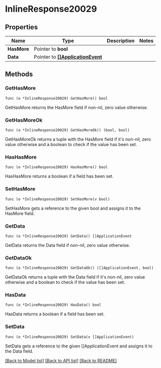 # InlineResponse20029

## Properties

Name | Type | Description | Notes
------------ | ------------- | ------------- | -------------
**HasMore** | Pointer to **bool** |  | 
**Data** | Pointer to [**[]ApplicationEvent**](ApplicationEvent.md) |  | 

## Methods

### GetHasMore

`func (o *InlineResponse20029) GetHasMore() bool`

GetHasMore returns the HasMore field if non-nil, zero value otherwise.

### GetHasMoreOk

`func (o *InlineResponse20029) GetHasMoreOk() (bool, bool)`

GetHasMoreOk returns a tuple with the HasMore field if it's non-nil, zero value otherwise
and a boolean to check if the value has been set.

### HasHasMore

`func (o *InlineResponse20029) HasHasMore() bool`

HasHasMore returns a boolean if a field has been set.

### SetHasMore

`func (o *InlineResponse20029) SetHasMore(v bool)`

SetHasMore gets a reference to the given bool and assigns it to the HasMore field.

### GetData

`func (o *InlineResponse20029) GetData() []ApplicationEvent`

GetData returns the Data field if non-nil, zero value otherwise.

### GetDataOk

`func (o *InlineResponse20029) GetDataOk() ([]ApplicationEvent, bool)`

GetDataOk returns a tuple with the Data field if it's non-nil, zero value otherwise
and a boolean to check if the value has been set.

### HasData

`func (o *InlineResponse20029) HasData() bool`

HasData returns a boolean if a field has been set.

### SetData

`func (o *InlineResponse20029) SetData(v []ApplicationEvent)`

SetData gets a reference to the given []ApplicationEvent and assigns it to the Data field.


[[Back to Model list]](../README.md#documentation-for-models) [[Back to API list]](../README.md#documentation-for-api-endpoints) [[Back to README]](../README.md)


